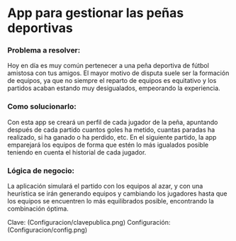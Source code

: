 # App para gestionar las peñas deportivas

### Problema a resolver:
  Hoy en día es muy común pertenecer a una peña deportiva de fútbol amistosa con tus amigos. El mayor motivo de disputa suele ser la formación de equipos, ya que no siempre el reparto de equipos es equitativo y los partidos acaban estando muy desigualados, empeorando la experiencia.


### Como solucionarlo:
  Con esta app se creará un perfil de cada jugador de la peña, apuntando después de cada partido cuantos goles ha metido, cuantas paradas ha realizado, si ha ganado o ha perdido, etc. En el siguiente partido, la app emparejará los equipos de forma que estén lo más igualados posible teniendo en cuenta el historial de cada jugador.

### Lógica de negocio:
  La aplicación simulará el partido con los equipos al azar, y con una heurística se irán generando equipos y cambiando los jugadores hasta que los equipos se encuentren lo más equilibrados posible, encontrando la combinación óptima.
  
  Clave: (Configuracion/clavepublica.png)
  Configuración: (Configuracion/config.png)
